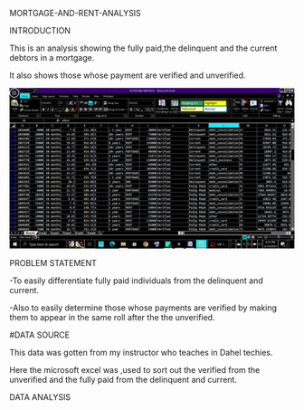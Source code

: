 MORTGAGE-AND-RENT-ANALYSIS

INTRODUCTION

This is an analysis showing  the fully paid,the delinquent and the current debtors in a mortgage.

It also shows those whose payment are verified and unverified.


![](mortgage&rent.png)

PROBLEM STATEMENT

-To easily differentiate fully paid individuals from the delinquent and current.

-Also to easily determine those whose payments are verified by making them to appear in the same roll after the the unverified.

#DATA SOURCE

This data was gotten from my instructor who teaches  in Dahel techies.

Here the microsoft excel was ,used to sort out the verified from  the unverified and the fully paid from the delinquent and current.

DATA ANALYSIS




